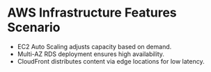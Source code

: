 # AWS Infrastructure Features Scenario

- EC2 Auto Scaling adjusts capacity based on demand.
- Multi-AZ RDS deployment ensures high availability.
- CloudFront distributes content via edge locations for low latency.